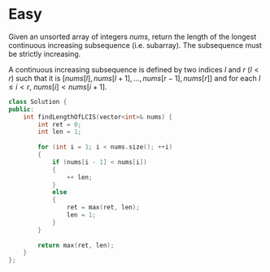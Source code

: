 # Easy

Given an unsorted array of integers $nums$, return the length of the longest continuous increasing subsequence (i.e. subarray). The subsequence must be strictly increasing.

A continuous increasing subsequence is defined by two indices $l$ and $r$ ($l < r$) such that it is $[nums[l], nums[l + 1], \dots , nums[r - 1], nums[r]]$ and for each $l \leq i < r$, $nums[i] < nums[i + 1]$.

```cpp
class Solution {
public:
    int findLengthOfLCIS(vector<int>& nums) {
        int ret = 0;
        int len = 1;
        
        for (int i = 1; i < nums.size(); ++i)
        {
            if (nums[i - 1] < nums[i])
            {
                ++ len;
            }
            else
            {
                ret = max(ret, len);
                len = 1;
            }
        }
        
        return max(ret, len);
    }
};
```
